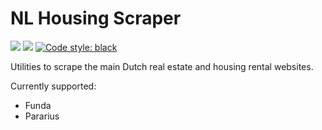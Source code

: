 # NL Housing Scraper


![](https://github.com/michetonu/housing-scraping-nl/workflows/Tests/badge.svg)
![](https://github.com/michetonu/housing-scraping-nl/workflows/Lint/badge.svg)
<a href="https://github.com/psf/black"><img alt="Code style: black" src="https://img.shields.io/badge/code%20style-black-000000.svg"></a>


Utilities to scrape the main Dutch real estate and housing rental websites.

Currently supported:
- Funda
- Pararius

